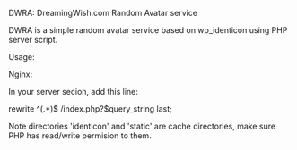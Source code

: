 DWRA: DreamingWish.com Random Avatar service

DWRA is a simple random avatar service based on wp_identicon using PHP server script.

Usage:

Nginx:

In your server secion, add this line:

rewrite ^(.*)$ /index.php?$query_string last;

Note directories 'identicon' and 'static' are cache directories, make sure PHP has read/write permision to them.
